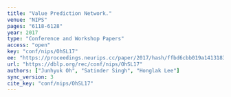 ```yaml
---
title: "Value Prediction Network."
venue: "NIPS"
pages: "6118-6128"
year: 2017
type: "Conference and Workshop Papers"
access: "open"
key: "conf/nips/OhSL17"
ee: "https://proceedings.neurips.cc/paper/2017/hash/ffbd6cbb019a1413183c8d08f2929307-Abstract.html"
url: "https://dblp.org/rec/conf/nips/OhSL17"
authors: ["Junhyuk Oh", "Satinder Singh", "Honglak Lee"]
sync_version: 3
cite_key: "conf/nips/OhSL17"
---
```

